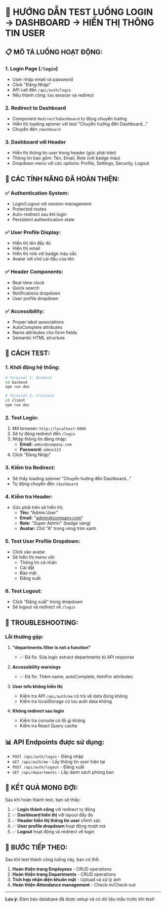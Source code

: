 # 🧪 **HƯỚNG DẪN TEST LUỒNG LOGIN → DASHBOARD → HIỂN THỊ THÔNG TIN USER**

## 📋 **MÔ TẢ LUỒNG HOẠT ĐỘNG:**

### **1. Login Page (`/login`)**

- User nhập email và password
- Click "Đăng Nhập"
- API call đến `/api/auth/login`
- Nếu thành công: lưu session và redirect

### **2. Redirect to Dashboard**

- Component `RedirectToDashboard` tự động chuyển hướng
- Hiển thị loading spinner với text "Chuyển hướng đến Dashboard..."
- Chuyển đến `/dashboard`

### **3. Dashboard với Header**

- Hiển thị thông tin user trong header (góc phải trên)
- Thông tin bao gồm: Tên, Email, Role (với badge màu)
- Dropdown menu với các options: Profile, Settings, Security, Logout

## 🔧 **CÁC TÍNH NĂNG ĐÃ HOÀN THIỆN:**

### ✅ **Authentication System:**

- Login/Logout với session management
- Protected routes
- Auto-redirect sau khi login
- Persistent authentication state

### ✅ **User Profile Display:**

- Hiển thị tên đầy đủ
- Hiển thị email
- Hiển thị role với badge màu sắc
- Avatar với chữ cái đầu của tên

### ✅ **Header Components:**

- Real-time clock
- Quick search
- Notifications dropdown
- User profile dropdown

### ✅ **Accessibility:**

- Proper label associations
- AutoComplete attributes
- Name attributes cho form fields
- Semantic HTML structure

## 🚀 **CÁCH TEST:**

### **1. Khởi động hệ thống:**

```bash
# Terminal 1: Backend
cd backend
npm run dev

# Terminal 2: Frontend
cd client
npm run dev
```

### **2. Test Login:**

1. Mở browser: `http://localhost:5000`
2. Sẽ tự động redirect đến `/login`
3. Nhập thông tin đăng nhập:
   - **Email:** `admin@company.com`
   - **Password:** `admin123`
4. Click "Đăng Nhập"

### **3. Kiểm tra Redirect:**

- Sẽ thấy loading spinner "Chuyển hướng đến Dashboard..."
- Tự động chuyển đến `/dashboard`

### **4. Kiểm tra Header:**

- Góc phải trên sẽ hiển thị:
  - **Tên:** "Admin User"
  - **Email:** "admin@company.com"
  - **Role:** "Super Admin" (badge vàng)
  - **Avatar:** Chữ "A" trong vòng tròn xanh

### **5. Test User Profile Dropdown:**

- Click vào avatar
- Sẽ hiển thị menu với:
  - Thông tin cá nhân
  - Cài đặt
  - Bảo mật
  - Đăng xuất

### **6. Test Logout:**

- Click "Đăng xuất" trong dropdown
- Sẽ logout và redirect về `/login`

## 🐛 **TROUBLESHOOTING:**

### **Lỗi thường gặp:**

1. **"departments.filter is not a function"**

   - ✅ Đã fix: Sửa logic extract departments từ API response

2. **Accessibility warnings**

   - ✅ Đã fix: Thêm name, autoComplete, htmlFor attributes

3. **User info không hiển thị**

   - Kiểm tra API `/api/auth/me` có trả về data đúng không
   - Kiểm tra localStorage có lưu auth data không

4. **Không redirect sau login**
   - Kiểm tra console có lỗi gì không
   - Kiểm tra React Query cache

## 📊 **API Endpoints được sử dụng:**

- `POST /api/auth/login` - Đăng nhập
- `GET /api/auth/me` - Lấy thông tin user hiện tại
- `POST /api/auth/logout` - Đăng xuất
- `GET /api/departments` - Lấy danh sách phòng ban

## 🎯 **KẾT QUẢ MONG ĐỢI:**

Sau khi hoàn thành test, bạn sẽ thấy:

1. ✅ **Login thành công** với redirect tự động
2. ✅ **Dashboard hiển thị** với layout đầy đủ
3. ✅ **Header hiển thị thông tin user** chính xác
4. ✅ **User profile dropdown** hoạt động mượt mà
5. ✅ **Logout** hoạt động và redirect về login

## 🔄 **BƯỚC TIẾP THEO:**

Sau khi test thành công luồng này, bạn có thể:

1. **Hoàn thiện trang Employees** - CRUD operations
2. **Hoàn thiện trang Departments** - CRUD operations
3. **Tích hợp nhận diện khuôn mặt** - Upload và xử lý ảnh
4. **Hoàn thiện Attendance management** - Check-in/Check-out

---

**Lưu ý:** Đảm bảo database đã được setup và có dữ liệu mẫu trước khi test!
